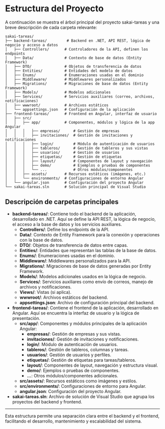 # Estructura del Proyecto

A continuación se muestra el árbol principal del proyecto sakai-tareas y una breve descripción de cada carpeta relevante:

```text
sakai-tareas/
├── backend-tareas/         # Backend en .NET, API REST, lógica de negocio y acceso a datos
│   ├── Controllers/       # Controladores de la API, definen los endpoints
│   ├── Data/              # Contexto de base de datos (Entity Framework)
│   ├── DTO/               # Objetos de transferencia de datos
│   ├── Entities/          # Entidades del modelo de datos
│   ├── Enums/             # Enumeraciones usadas en el dominio
│   ├── Middleware/        # Middlewares personalizados
│   ├── Migrations/        # Migraciones de base de datos (Entity Framework)
│   ├── Models/            # Modelos adicionales
│   ├── Services/          # Servicios auxiliares (correo, archivos, notificaciones)
│   ├── wwwroot/           # Archivos estáticos
│   └── appsettings.json   # Configuración de la aplicación
├── frontend-tareas/       # Frontend en Angular, interfaz de usuario
│   ├── src/
│   │   ├── app/           # Componentes, módulos y lógica de la app Angular
│   │   │   ├── empresas/      # Gestión de empresas
│   │   │   ├── invitaciones/  # Gestión de invitaciones y notificaciones
│   │   │   ├── login/         # Módulo de autenticación de usuarios
│   │   │   ├── tableros/      # Gestión de tableros y sus vistas
│   │   │   ├── usuarios/      # Gestión de usuarios
│   │   │   ├── etiquetas/     # Gestión de etiquetas
│   │   │   ├── layout/        # Componentes de layout y navegación
│   │   │   ├── demo/          # Ejemplos o pruebas de componentes
│   │   │   └── ...            # Otros módulos/componentes
│   │   ├── assets/        # Recursos estáticos (imágenes, etc.)
│   │   └── environments/  # Configuraciones de entorno Angular
│   └── angular.json       # Configuración del proyecto Angular
└── sakai-tareas.sln       # Solución principal de Visual Studio
```

## Descripción de carpetas principales

- **backend-tareas/**: Contiene todo el backend de la aplicación, desarrollado en .NET. Aquí se define la API REST, la lógica de negocio, el acceso a la base de datos y los servicios auxiliares.
  - **Controllers/**: Define los endpoints de la API.
  - **Data/**: Contexto de Entity Framework para la conexión y operaciones con la base de datos.
  - **DTO/**: Objetos de transferencia de datos entre capas.
  - **Entities/**: Entidades que representan las tablas de la base de datos.
  - **Enums/**: Enumeraciones usadas en el dominio.
  - **Middleware/**: Middlewares personalizados para la API.
  - **Migrations/**: Migraciones de base de datos generadas por Entity Framework.
  - **Models/**: Modelos adicionales usados en la lógica de negocio.
  - **Services/**: Servicios auxiliares como envío de correos, manejo de archivos y notificaciones.
  - **Views/**: Vistas (si aplica).
  - **wwwroot/**: Archivos estáticos del backend.
  - **appsettings.json**: Archivo de configuración principal del backend.
- **frontend-tareas/**: Contiene el frontend de la aplicación, desarrollado en Angular. Aquí se encuentra la interfaz de usuario y la lógica de presentación.
  - **src/app/**: Componentes y módulos principales de la aplicación Angular:
    - **empresas/**: Gestión de empresas y sus vistas.
    - **invitaciones/**: Gestión de invitaciones y notificaciones.
    - **login/**: Módulo de autenticación de usuarios.
    - **tableros/**: Gestión de tableros, columnas y tareas.
    - **usuarios/**: Gestión de usuarios y perfiles.
    - **etiquetas/**: Gestión de etiquetas para tareas/tableros.
    - **layout/**: Componentes de layout, navegación y estructura visual.
    - **demo/**: Ejemplos o pruebas de componentes.
    - **...**: Otros módulos/componentes adicionales.
  - **src/assets/**: Recursos estáticos como imágenes y estilos.
  - **src/environments/**: Configuraciones de entorno para Angular.
  - **angular.json**: Configuración del proyecto Angular.
- **sakai-tareas.sln**: Archivo de solución de Visual Studio que agrupa los proyectos del backend y frontend.

---

Esta estructura permite una separación clara entre el backend y el frontend, facilitando el desarrollo, mantenimiento y escalabilidad del sistema.
